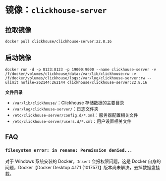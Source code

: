 # 镜像：`clickhouse-server`

## 拉取镜像

```shell
docker pull clickhouse/clickhouse-server:22.8.16
```

## 启动镜像

```shell
docker run -d -p 8123:8123 -p 19000:9000 --name clickhouse-server -v /f/docker/volumes/clickhouse/data:/var/lib/clickhouse:rw -v /f/docker/volumes/clickhouse/logs:/var/log/clickhouse-server:rw --ulimit nofile=262144:262144 clickhouse/clickhouse-server:22.8.16
```

**文件目录**

- `/var/lib/clickhouse/`：Clickhouse 存储数据的主要目录
- `/var/log/clickhouse-server/`：日志文件夹
- `/etc/clickhouse-server/config.d/*.xml`：服务器配置相关文件
- `/etc/clickhouse-server/users.d/*.xml`：用户设置相关文件

## FAQ

### `filesystem error: in rename: Permission denied...`

对于 Windows 系统安装的 Docker，`Insert` 会报权限问题，这是 Docker 自身的问题，Docker【Docker Desktop 4.17.1 (101757)】版本尚未解决，去掉数据盘挂载。